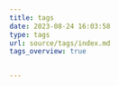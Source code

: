 ```yaml
---
title: tags
date: 2023-08-24 16:03:58
type: tags 
url: source/tags/index.md
tags_overview: true


---
```

